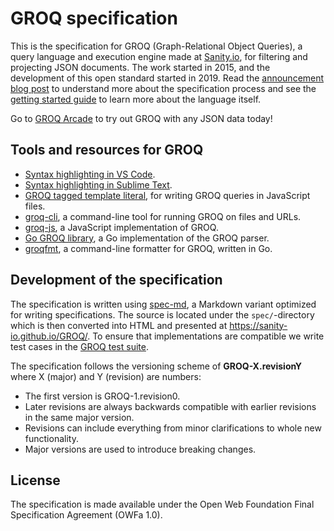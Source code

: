# GROQ specification

This is the specification for GROQ (Graph-Relational Object Queries), a query language and execution engine made at [Sanity.io](https://www.sanity.io), for filtering and projecting JSON documents.
The work started in 2015, and the development of this open standard started in 2019.
Read the [announcement blog post](https://www.sanity.io/blog/we-re-open-sourcing-groq-a-query-language-for-json-documents) to understand more about the specification process and see the [getting started guide](https://www.sanity.io/docs/data-store/how-queries-work) to learn more about the language itself.

Go to [GROQ Arcade](https://groq.dev) to try out GROQ with any JSON data today!

## Tools and resources for GROQ

* [Syntax highlighting in VS Code](https://github.com/sanity-io/vscode-sanity).
* [Syntax highlighting in Sublime Text](https://github.com/alevroub/groq-syntax-highlighting).
* [GROQ tagged template literal](https://www.npmjs.com/package/groq), for writing GROQ queries in JavaScript files.
* [groq-cli](https://github.com/sanity-io/groq-cli), a command-line tool for running GROQ on files and URLs.
* [groq-js](https://github.com/sanity-io/groq-js), a JavaScript implementation of GROQ.
* [Go GROQ library](https://github.com/sanity-io/go-groq), a Go implementation of the GROQ parser.
* [groqfmt](https://github.com/sanity-io/groqfmt), a command-line formatter for GROQ, written in Go.

## Development of the specification

The specification is written using [spec-md](https://spec-md.com), a Markdown variant optimized for writing specifications.
The source is located under the `spec/`-directory which is then converted into HTML and presented at <https://sanity-io.github.io/GROQ/>.
To ensure that implementations are compatible we write test cases in the [GROQ test suite](https://github.com/sanity-io/groq-test-suite).

The specification follows the versioning scheme of **GROQ-X.revisionY** where X (major) and Y (revision) are numbers:

- The first version is GROQ-1.revision0.
- Later revisions are always backwards compatible with earlier revisions in the same major version.
- Revisions can include everything from minor clarifications to whole new functionality.
- Major versions are used to introduce breaking changes.

## License

The specification is made available under the Open Web Foundation Final Specification Agreement (OWFa 1.0).

